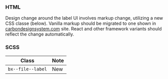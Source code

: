 ### HTML

Design change around the label UI involves markup change, utilizing a new CSS classe (below). Vanilla markup should be migrated to one shown in [carbondesignsystem.com](https://next.carbondesignsystem.com/components/file-uploader/code) site. React and other framework variants should reflect the change automatically.

### SCSS

| Class             | Note |
| ----------------- | ---- |
| `bx--file--label` | New  |
